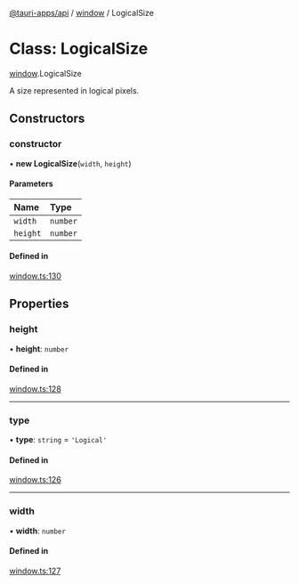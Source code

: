 [@tauri-apps/api](../README.md) / [window](../modules/window.md) / LogicalSize

# Class: LogicalSize

[window](../modules/window.md).LogicalSize

A size represented in logical pixels.

## Constructors

### constructor

• **new LogicalSize**(`width`, `height`)

#### Parameters

| Name | Type |
| :------ | :------ |
| `width` | `number` |
| `height` | `number` |

#### Defined in

[window.ts:130](https://github.com/tauri-apps/tauri/blob/d3f6981/tooling/api/src/window.ts#L130)

## Properties

### height

• **height**: `number`

#### Defined in

[window.ts:128](https://github.com/tauri-apps/tauri/blob/d3f6981/tooling/api/src/window.ts#L128)

___

### type

• **type**: `string` = `'Logical'`

#### Defined in

[window.ts:126](https://github.com/tauri-apps/tauri/blob/d3f6981/tooling/api/src/window.ts#L126)

___

### width

• **width**: `number`

#### Defined in

[window.ts:127](https://github.com/tauri-apps/tauri/blob/d3f6981/tooling/api/src/window.ts#L127)
